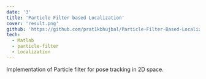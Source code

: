 ```yaml
---
date: '3'
title: 'Particle Filter based Localization'
cover: 'result.png'
github: 'https://github.com/prat1kbhujbal/Particle-Filter-Based-Localization'
tech:
  - Matlab
  - particle-filter
  - Localization
---
```

Implementation of Particle filter for pose tracking in 2D space.
